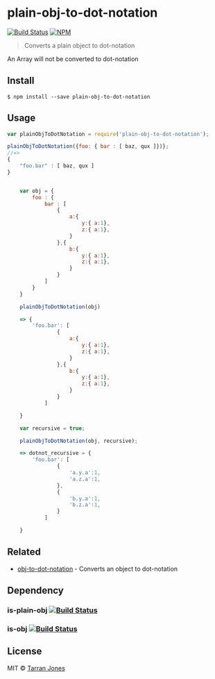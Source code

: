 # plain-obj-to-dot-notation
[![Build Status](https://travis-ci.org/tarranjones/plain-obj-to-dot-notation.svg?branch=master)](https://travis-ci.org/tarranjones/plain-obj-to-dot-notation)
[![NPM](https://nodei.co/npm/plain-obj-to-dot-notation.png)](https://nodei.co/npm/plain-obj-to-dot-notation/)

> Converts a plain object to dot-notation

An Array will not be converted to dot-notation


## Install

```
$ npm install --save plain-obj-to-dot-notation
```


## Usage

```js
var plainObjToDotNotation = require('plain-obj-to-dot-notation');

plainObjToDotNotation({foo: { bar : [ baz, qux ]})};
//=> 
{
	"foo.bar" : [ baz, qux ]
}


	var obj = {
		foo : {
			bar : [
				{
					a:{
						y:{ a:1},
						z:{ a:1},
					}
				},{
					b:{
						y:{ a:1},
						z:{ a:1},
					}
				}
			]
		}
	}

	plainObjToDotNotation(obj)

	=> {
		'foo.bar': [
				{
					a:{
						y:{ a:1},
						z:{ a:1},
					}
				},{
					b:{
						y:{ a:1},
						z:{ a:1},
					}
				}
			]

	}

	var recursive = true;

	plainObjToDotNotation(obj, recursive);

	=> dotnot_recursive = {
		'foo.bar': [
				{
					'a.y.a':1,
					'a.z.a':1,
				},
				{
					'b.y.a':1,
					'b.z.a':1,
				}
			]

	}


```


## Related

- [obj-to-dot-notation](https://github.com/tarranjones/obj-to-dot-notation) - Converts an object to dot-notation

## Dependency
### is-plain-obj [![Build Status](https://travis-ci.org/sindresorhus/is-plain-obj.svg?branch=master)](https://travis-ci.org/sindresorhus/is-plain-obj)
### is-obj [![Build Status](https://travis-ci.org/sindresorhus/is-obj.svg?branch=master)](https://travis-ci.org/sindresorhus/is-obj)


## License

MIT © [Tarran Jones](http://tarranjones.com)
